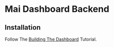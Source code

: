 # Mai Dashboard Backend

## Installation

Follow The [Building The Dashboard](https://github.com/xFGhoul/Mai/blob/dev/.github/CONTRIBUTING.md#building-the-dashboard) Tutorial.
